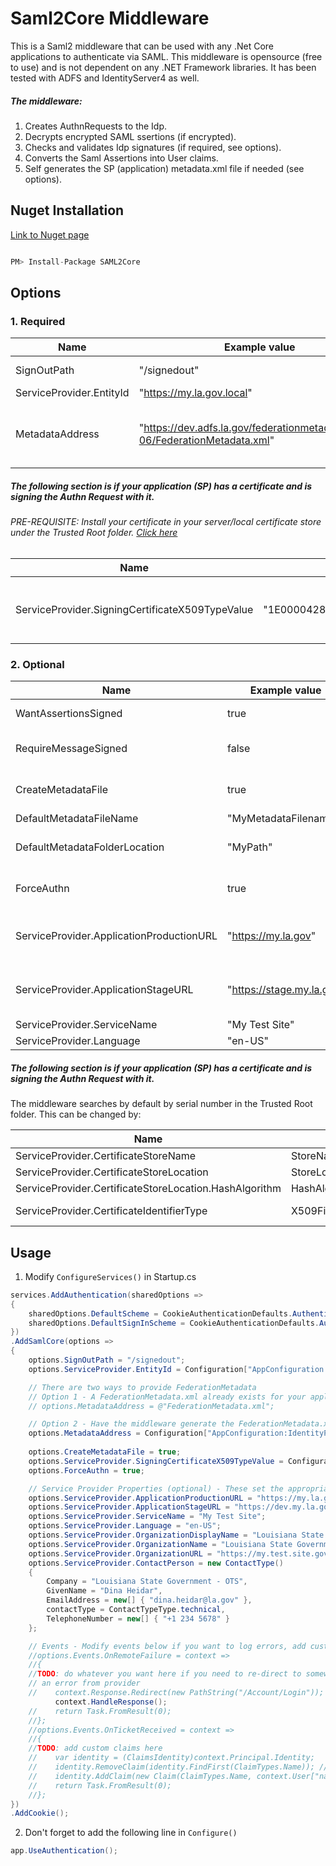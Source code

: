 # Saml2Core Middleware

This is a Saml2 middleware that can be used with any .Net Core applications to authenticate via SAML. This middleware is opensource (free to use) and is not dependent on any .NET Framework libraries. It has been tested with ADFS and IdentityServer4 as well.

##### The middleware:
1. Creates AuthnRequests to the Idp.
2. Decrypts encrypted SAML ssertions (if encrypted).
3. Checks and validates Idp signatures (if required, see options).
4. Converts the Saml Assertions into User claims.
5. Self generates the SP (application) metadata.xml file if needed (see options).  

## Nuget Installation 

[Link to Nuget page](https://www.nuget.org/packages/SAML2Core/)
```cs

PM> Install-Package SAML2Core

```
## Options

### 1. Required

| Name                      | Example value                                                                 | Datatype          |    Description    |
| -------------             |-------------                                                                  | -----             |    -----         |
| SignOutPath               | "/signedout"                                                                  | string            | The endpoint for the IDP to perform its signout action |
| ServiceProvider.EntityId  | "https://my.la.gov.local"                                                     | string            | The Relying Party Identifier |
| MetadataAddress           | "https://dev.adfs.la.gov/federationmetadata/2007-06/FederationMetadata.xml"  | string            | The IDP FederationMetadata. This can be either a URL or a file at the root of your project e.g '@"FederationMetadata.xml"' |



##### The following section is if your application (SP) has a certificate and is signing the Authn Request with it.

###### PRE-REQUISITE: Install your certificate in your server/local certificate store under the Trusted Root folder. [Click here](https://blogs.technet.microsoft.com/sbs/2008/05/08/installing-a-self-signed-certificate-as-a-trusted-root-ca-in-windows-vista)
| Name                                                  | Example value                                     | Datatype          |    Description    |
| -------------                                         |-------------                                      | -----             |    -----          |
| ServiceProvider.SigningCertificateX509TypeValue       | "1E0000428DD2559EBA25D96B8600000000428D"          | string            | The SP certificate serial number value       |


 
### 2. Optional

| Name                      | Example value                                                                 | Datatype          |    Description    |
| -------------             |-------------                                                                  | -----             |    -----         |
| WantAssertionsSigned | true | boolean | Require the IDP to sign assertions. The default is 'false' |
| RequireMessageSigned | false | boolean | Require the IDP to sign assertions. The default is 'false'. This must be set as well on IDP side. |  
| CreateMetadataFile              | true                                                                 | boolean           | Have the middleware create the metadata file for you. The default is false.|
| DefaultMetadataFileName  | "MyMetadataFilename"                                                  | string            | the default is "Metadata" |
| DefaultMetadataFolderLocation           | "MyPath" | string            | the default is "wwwroot" so it can be accessible via "https://[host name]/MyMetadataFilename.xml". |
| ForceAuthn| true| boolean| if you are requiring users to enter credentials into the IDP every time. Default is set to true. |
| ServiceProvider.ApplicationProductionURL |"https://my.la.gov" | string | this will create a production signin endpoint on the IDP side. This will be used when deployed to your production site |
| ServiceProvider.ApplicationStageURL |"https://stage.my.la.gov" | string | this will create a stage signin endpoint on the IDP side. This will be used when deployed to your production site |
| ServiceProvider.ServiceName |"My Test Site" | string | 
| ServiceProvider.Language | "en-US" | string |


##### The following section is if your application (SP) has a certificate and is signing the Authn Request with it.

The middleware searches by default by serial number in the Trusted Root folder. This can be changed by:

| Name                                                      | Example value                 | Datatype          |    Description    |
| -------------                                             |-------------                  | -----             |    -----          |
| ServiceProvider.CertificateStoreName                      | StoreName.Root                | enum              | Store name        |
| ServiceProvider.CertificateStoreLocation                  | StoreLocation.LocalMachine    | enum              | Store location    |
| ServiceProvider.CertificateStoreLocation.HashAlgorithm    | HashAlgorithmName.SHA256     | enum               |  Hash Algorithm Name |
| ServiceProvider.CertificateIdentifierType                 |X509FindType.FindBySerialNumber| enum | the default is 'X509FindType.FindBySerialNumber'.|
   


## Usage

1. Modify `ConfigureServices()` in Startup.cs
```cs
services.AddAuthentication(sharedOptions =>
{
    sharedOptions.DefaultScheme = CookieAuthenticationDefaults.AuthenticationScheme;
    sharedOptions.DefaultSignInScheme = CookieAuthenticationDefaults.AuthenticationScheme;
})
.AddSamlCore(options =>
{   
    options.SignOutPath = "/signedout";
    options.ServiceProvider.EntityId = Configuration["AppConfiguration:ServiceProvider:EntityId"];

    // There are two ways to provide FederationMetadata
    // Option 1 - A FederationMetadata.xml already exists for your application
    // options.MetadataAddress = @"FederationMetadata.xml";

    // Option 2 - Have the middleware generate the FederationMetadata.xml file for you
    options.MetadataAddress = Configuration["AppConfiguration:IdentityProvider:MetadataAddress"];
   
    options.CreateMetadataFile = true; 
    options.ServiceProvider.SigningCertificateX509TypeValue = Configuration["AppConfiguration:ServiceProvider:CertificateSerialNumber"]; //your certifcate serial number (default type which can be chnaged by ) that is in your certficate store
    options.ForceAuthn = true;

    // Service Provider Properties (optional) - These set the appropriate tags in the metadata.xml file
    options.ServiceProvider.ApplicationProductionURL = "https://my.la.gov"; // this will create a production signin endpoint on the Idp side. This will be used when deployed to your production site
    options.ServiceProvider.ApplicationStageURL = "https://dev.my.la.gov"; //this will create a stage signin endpoint on the Idp side. This will be used when deployed to your stage site
    options.ServiceProvider.ServiceName = "My Test Site";
    options.ServiceProvider.Language = "en-US";
    options.ServiceProvider.OrganizationDisplayName = "Louisiana State Government";
    options.ServiceProvider.OrganizationName = "Louisiana State Government";
    options.ServiceProvider.OrganizationURL = "https://my.test.site.gov";
    options.ServiceProvider.ContactPerson = new ContactType()
    {
        Company = "Louisiana State Government - OTS",
        GivenName = "Dina Heidar",
        EmailAddress = new[] { "dina.heidar@la.gov" },
        contactType = ContactTypeType.technical,
        TelephoneNumber = new[] { "+1 234 5678" }
    };

    // Events - Modify events below if you want to log errors, add custom claims, etc.
    //options.Events.OnRemoteFailure = context =>
    //{
    //TODO: do whatever you want here if you need to re-direct to somewhere if there 
    // an error from provider
    //    context.Response.Redirect(new PathString("/Account/Login"));
          context.HandleResponse();
    //    return Task.FromResult(0);
    //};              
    //options.Events.OnTicketReceived = context =>
    //{  
    //TODO: add custom claims here
    //    var identity = (ClaimsIdentity)context.Principal.Identity;
    //    identity.RemoveClaim(identity.FindFirst(ClaimTypes.Name)); //remove the screen name to add full name
    //    identity.AddClaim(new Claim(ClaimTypes.Name, context.User["name"].ToString()));
    //    return Task.FromResult(0);
    //};               
})
.AddCookie();
```

2. Don't forget to add the following line in `Configure()`

```cs
app.UseAuthentication();
```